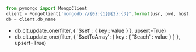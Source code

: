 ```python
from pymongo import MongoClient
client = MongoClient('mongodb://{0}:{1}@{2}:{3}'.format(usr, pwd, host, port))
db = client.db_name
```
+ db.clt.update_one(filter, { '$set' : { key : value } }, upsert=True)
+ db.clt.update_one(filter, { '$setToArray': { key : { '$each' : value } } }, upsert=True)

